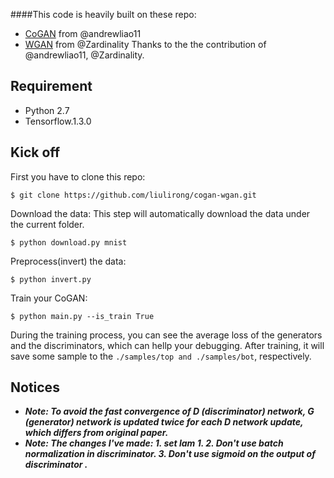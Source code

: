 ####This code is heavily built on these repo:   
- [CoGAN](https://github.com/carpedm20/DCGAN-tensorflow) from @andrewliao11
- [WGAN](https://github.com/mingyuliutw/CoGAN) from @Zardinality
Thanks to the the contribution of @andrewliao11, @Zardinality.
## Requirement

- Python 2.7
- Tensorflow.1.3.0

## Kick off
First you have to clone this repo:
```
$ git clone https://github.com/liulirong/cogan-wgan.git
```
Download the data:
This step will automatically download the data under the current folder.
```
$ python download.py mnist
```
Preprocess(invert) the data:
```
$ python invert.py 
```
Train your CoGAN:
```
$ python main.py --is_train True
```
During the training process, you can see the average loss of the generators and the discriminators, which can hellp your debugging. After training, it will save some sample to the ```./samples/top and ./samples/bot```, respectively. 

## Notices
- ***Note: To avoid the fast convergence of D (discriminator) network, G (generator) network is updated twice for each D network update, which differs from original paper.***
- ***Note: The changes I've made: 1. set lam 1.  2. Don't use batch normalization in discriminator. 3. Don't use sigmoid on the output of discriminator .***


